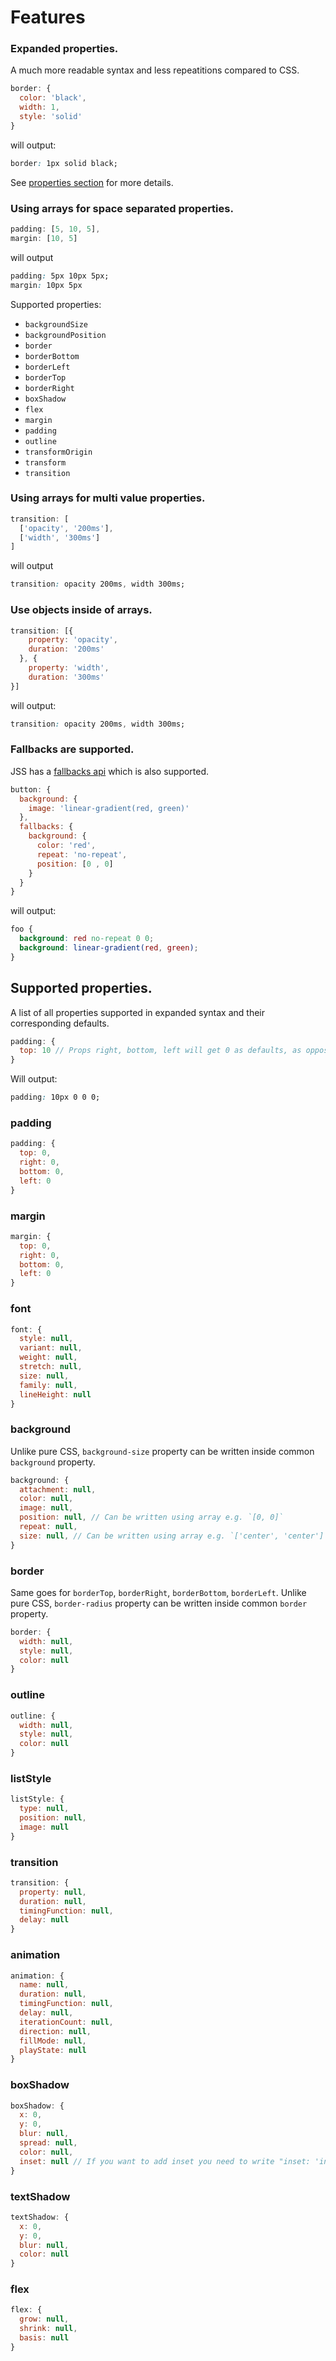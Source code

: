 # Features

### Expanded properties.

  A much more readable syntax and less repeatitions compared to CSS.

  ```js
  border: {
    color: 'black',
    width: 1,
    style: 'solid'
  }
  ```
  will output:

  ```css
  border: 1px solid black;
  ```

  See [properties section](#supported-properties) for more details.


### Using arrays for space separated properties.


  ```js
  padding: [5, 10, 5],
  margin: [10, 5]
  ```

  will output

  ```css
  padding: 5px 10px 5px;
  margin: 10px 5px
  ```
  Supported properties:
  - `backgroundSize`
  - `backgroundPosition`
  - `border`
  - `borderBottom`
  - `borderLeft`
  - `borderTop`
  - `borderRight`
  - `boxShadow`
  - `flex`
  - `margin`
  - `padding`
  - `outline`
  - `transformOrigin`
  - `transform`
  - `transition`

### Using arrays for multi value properties.

  ```js
  transition: [
    ['opacity', '200ms'],
    ['width', '300ms']
  ]
  ```

  will output

  ```css
  transition: opacity 200ms, width 300ms;
  ```

### Use objects inside of arrays.

  ```js
  transition: [{
      property: 'opacity',
      duration: '200ms'
    }, {
      property: 'width',
      duration: '300ms'
  }]

  ```
  will output:

  ```css
  transition: opacity 200ms, width 300ms;
  ```

### Fallbacks are supported.

  JSS has a [fallbacks api](https://github.com/cssinjs/jss/blob/master/docs/json-api.md#fallbacks) which is also supported.

  ```js
  button: {
    background: {
      image: 'linear-gradient(red, green)'
    },
    fallbacks: {
      background: {
        color: 'red',
        repeat: 'no-repeat',
        position: [0 , 0]
      }
    }
  }
  ```

  will output:

  ```css
  foo {
    background: red no-repeat 0 0;
    background: linear-gradient(red, green);
  }
  ```

## Supported properties.

A list of all properties supported in expanded syntax and their corresponding defaults.


```js
padding: {
  top: 10 // Props right, bottom, left will get 0 as defaults, as opposite to `padding: 10px`.
}
```

Will output:

```css
padding: 10px 0 0 0;
```

### padding

```js
padding: {
  top: 0,
  right: 0,
  bottom: 0,
  left: 0
}
```

### margin

```js
margin: {
  top: 0,
  right: 0,
  bottom: 0,
  left: 0
}
```

### font

```js
font: {
  style: null,
  variant: null,
  weight: null,
  stretch: null,
  size: null,
  family: null,
  lineHeight: null
}
```

### background

Unlike pure CSS, `background-size` property can be written inside common `background` property.

```js
background: {
  attachment: null,
  color: null,
  image: null,
  position: null, // Can be written using array e.g. `[0, 0]`
  repeat: null,
  size: null, // Can be written using array e.g. `['center', 'center']`
}
```

### border

Same goes for `borderTop`, `borderRight`, `borderBottom`, `borderLeft`.
Unlike pure CSS, `border-radius` property can be written inside common `border` property.

```js
border: {
  width: null,
  style: null,
  color: null
}
```

### outline

```js
outline: {
  width: null,
  style: null,
  color: null
}
```

### listStyle

```js
listStyle: {
  type: null,
  position: null,
  image: null
}
```

### transition

```js
transition: {
  property: null,
  duration: null,
  timingFunction: null,
  delay: null
}
```

### animation

```js
animation: {
  name: null,
  duration: null,
  timingFunction: null,
  delay: null,
  iterationCount: null,
  direction: null,
  fillMode: null,
  playState: null
}
```

### boxShadow

```js
boxShadow: {
  x: 0,
  y: 0,
  blur: null,
  spread: null,
  color: null,
  inset: null // If you want to add inset you need to write "inset: 'inset'"
}
```

### textShadow

```js
textShadow: {
  x: 0,
  y: 0,
  blur: null,
  color: null
}
```

### flex

```js
flex: {
  grow: null,
  shrink: null,
  basis: null
}
```
